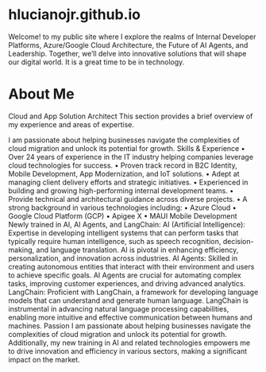 # hlucianojr.github.io
Welcome! to my public site where I explore the realms of Internal Developer Platforms, Azure/Google Cloud Architecture, the Future of AI Agents, and Leadership. Together, we’ll delve into innovative solutions that will shape our digital world. It is a great time to be in technology.

# About Me
Cloud and App Solution Architect
This section provides a brief overview of my experience and areas of expertise.

I am passionate about helping businesses navigate the complexities of cloud migration and unlock its potential for growth.
Skills & Experience
•	Over 24 years of experience in the IT industry helping companies leverage cloud technologies for success.
•	Proven track record in B2C Identity, Mobile Development, App Modernization, and IoT solutions.
•	Adept at managing client delivery efforts and strategic initiatives.
•	Experienced in building and growing high-performing internal development teams.
•	Provide technical and architectural guidance across diverse projects.
•	A strong background in various technologies including:
•	Azure Cloud
•	Google Cloud Platform (GCP)
•	Apigee X
•	MAUI Mobile Development
Newly trained in AI, AI Agents, and LangChain:
AI (Artificial Intelligence): Expertise in developing intelligent systems that can perform tasks that typically require human intelligence, such as speech recognition, decision-making, and language translation. AI is pivotal in enhancing efficiency, personalization, and innovation across industries.
AI Agents: Skilled in creating autonomous entities that interact with their environment and users to achieve specific goals. AI Agents are crucial for automating complex tasks, improving customer experiences, and driving advanced analytics.
LangChain: Proficient with LangChain, a framework for developing language models that can understand and generate human language. LangChain is instrumental in advancing natural language processing capabilities, enabling more intuitive and effective communication between humans and machines.
Passion
I am passionate about helping businesses navigate the complexities of cloud migration and unlock its potential for growth. Additionally, my new training in AI and related technologies empowers me to drive innovation and efficiency in various sectors, making a significant impact on the market.
